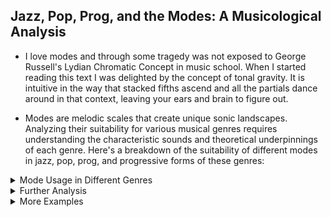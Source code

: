 ## Jazz, Pop, Prog, and the Modes: A Musicological Analysis


- I love modes and through some tragedy was not exposed to George Russell's Lydian Chromatic Concept in music school. When I started reading this text I was delighted by the concept of tonal gravity. It is intuitive in the way that stacked fifths ascend and all the partials dance around in that context, leaving your ears and brain to figure out. 

- Modes are melodic scales that create unique sonic landscapes. Analyzing their suitability for various musical genres requires understanding the characteristic sounds and theoretical underpinnings of each genre. Here's a breakdown of the suitability of different modes in jazz, pop, prog, and progressive forms of these genres:


<details>
<summary>Mode Usage in Different Genres</summary>
Dorian (♭3, ♯6)

    Jazz: High usage
        Example: "So What" by Miles Davis
    Pop: Moderate usage
    Prog: Moderate usage
    Prog-Rock/Metal: High usage
        Example: "Shine On You Crazy Diamond" by Pink Floyd (sections)

Phrygian (♭2, ♭3, ♯6)

    Jazz: Moderate usage
        Example: "Spain" by Chick Corea
    Pop: Low usage
    Prog: High usage
    Prog-Rock/Metal: High usage
        Example: "The Count of Tuscany" by Dream Theater

Lydian (♭7, ♯4, ♯6)

    Jazz: Moderate usage
    Pop: High usage
        Example: "Africa" by Toto (chorus)
    Prog: High usage
        Example: "Riders on the Storm" by The Doors (intro)
    Prog-Rock/Metal: Moderate usage

Mixolydian (♭7, ♭6)

    Jazz: High usage
        Example: "All Blues" by Miles Davis
    Pop: Moderate usage
    Prog: Moderate usage
    Prog-Rock/Metal: High usage
        Example: "Bohemian Rhapsody" by Queen (solo sections)

Aeolian (Natural Minor)

    Jazz: Moderate usage
    Pop: High usage
        Example: "Yesterday" by The Beatles
    Prog: Moderate usage
        Example: "Hotel California" by Eagles (sections)
    Prog-Rock/Metal: Moderate usage

Locrian (♭2, ♭3, ♭5, ♭6, ♭7)

    Jazz: Low usage (rarely used due to its dissonant nature)
    Pop: Low usage
    Prog: High usage
    Prog-Rock/Metal: High usage
        Example: "Raining Blood" by Slayer

</details>
<details>
<summary>Further Analysis</summary>

    Jazz: Heavily utilizes Dorian, Phrygian, and Mixolydian modes for their improvisational freedom and bluesy character.
    Pop: Often leans towards major and minor keys for accessibility, but Lydian and Aeolian modes find use for their bright and melancholic qualities, respectively.
    Prog: Actively utilizes modes due to their complex and unconventional sounds. Phrygian, Locrian, and even Dorian find application here.
    Prog-Rock/Metal: Extends the boundaries of traditional prog, incorporating even more dissonant modes like Locrian.

Note: These are generalizations, and exceptions exist. Artists constantly push boundaries.
</details>
<details>
<summary>More Examples</summary>

    The iconic "So What" by Miles Davis is built on the Dorian mode, creating a relaxed and bluesy feel. The major 6th adds lift.

</details>
